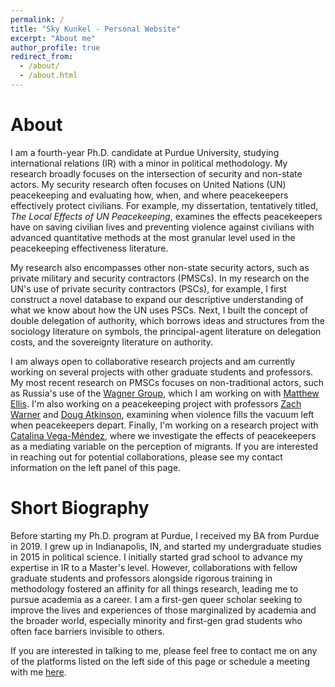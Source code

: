 ```yaml
---
permalink: /
title: "Sky Kunkel - Personal Website"
excerpt: "About me"
author_profile: true
redirect_from:
  - /about/
  - /about.html
---
```

About
======
I am a fourth-year Ph.D. candidate at Purdue University, studying international relations (IR) with a minor in political methodology. My research broadly focuses on the intersection of security and non-state actors. My security research often focuses on United Nations (UN) peacekeeping and evaluating how, when, and where peacekeepers effectively protect civilians. For example, my dissertation, tentatively titled, *The Local Effects of UN Peacekeeping*, examines the effects peacekeepers have on saving civilian lives and preventing violence against civilians with advanced quantitative methods at the most granular level used in the peacekeeping effectiveness literature.

My research also encompasses other non-state security actors, such as private military and security contractors (PMSCs). In my research on the UN's use of private security contractors (PSCs), for example, I first construct a novel database to expand our descriptive understanding of what we know about how the UN uses PSCs. Next, I built the concept of double delegation of authority, which borrows ideas and structures from the sociology literature on symbols, the principal-agent literature on delegation costs, and the sovereignty literature on authority.

I am always open to collaborative research projects and am currently working on several projects with other graduate students and professors. My most recent research on PMSCs focuses on non-traditional actors, such as Russia's use of the [Wagner Group](https://www.csis.org/blogs/post-soviet-post/band-brothers-wagner-group-and-russian-state), which I am working on with [Matthew Ellis](https://www.linkedin.com/in/matt-ellis-7b187492/). I'm also working on a peacekeeping project with professors [Zach Warner](https://zachwarner.net/) and [Doug Atkinson](https://dougbatkinson.wordpress.com/), examining when violence fills the vacuum left when peacekeepers depart. Finally, I'm working on a research project with [Catalina Vega-Méndez](https://www.linkedin.com/in/catalina-vega-mendez-9947a01b9/), where we investigate the effects of peacekeepers as a mediating variable on the perception of migrants. If you are interested in reaching out for potential collaborations, please see my contact information on the left panel of this page.

Short Biography
======
Before starting my Ph.D. program at Purdue, I received my BA from Purdue in 2019. I grew up in Indianapolis, IN, and started my undergraduate studies in 2015 in political science. I initially started grad school to advance my expertise in IR to a Master's level. However, collaborations with fellow graduate students and professors alongside rigorous training in methodology fostered an affinity for all things research, leading me to pursue academia as a career. I am a first-gen queer scholar seeking to improve the lives and experiences of those marginalized by academia and the broader world, especially minority and first-gen grad students who often face barriers invisible to others.

If you are interested in talking to me, please feel free to contact me on any of the platforms listed on the left side of this page or schedule a meeting with me [here](https://koalendar.com/e/meet-with-sky/).

<!--
Site-wide configuration
------
The main configuration file for the site is in the base directory in [_config.yml](https://github.com/academicpages/academicpages.github.io/blob/master/_config.yml), which defines the content in the sidebars and other site-wide features. You will need to replace the default variables with ones about yourself and your site's github repository. The configuration file for the top menu is in [_data/navigation.yml](https://github.com/academicpages/academicpages.github.io/blob/master/_data/navigation.yml). For example, if you don't have a portfolio or blog posts, you can remove those items from that navigation.yml file to remove them from the header.

Create content & metadata
------
For site content, there is one markdown file for each type of content, which are stored in directories like _publications, _talks, _posts, _teaching, or _pages. For example, each talk is a markdown file in the [_talks directory](https://github.com/academicpages/academicpages.github.io/tree/master/_talks). At the top of each markdown file is structured data in YAML about the talk, which the theme will parse to do lots of cool stuff. The same structured data about a talk is used to generate the list of talks on the [Talks page](https://academicpages.github.io/talks), each [individual page](https://academicpages.github.io/talks/2012-03-01-talk-1) for specific talks, the talks section for the [CV page](https://academicpages.github.io/cv), and the [map of places you've given a talk](https://academicpages.github.io/talkmap.html) (if you run this [python file](https://github.com/academicpages/academicpages.github.io/blob/master/talkmap.py) or [Jupyter notebook](https://github.com/academicpages/academicpages.github.io/blob/master/talkmap.ipynb), which creates the HTML for the map based on the contents of the _talks directory).

**Markdown generator**

I have also created [a set of Jupyter notebooks](https://github.com/academicpages/academicpages.github.io/tree/master/markdown_generator
) that converts a CSV containing structured data about talks or presentations into individual markdown files that will be properly formatted for the academicpages template. The sample CSVs in that directory are the ones I used to create my own personal website at stuartgeiger.com. My usual workflow is that I keep a spreadsheet of my publications and talks, then run the code in these notebooks to generate the markdown files, then commit and push them to the GitHub repository. -->
